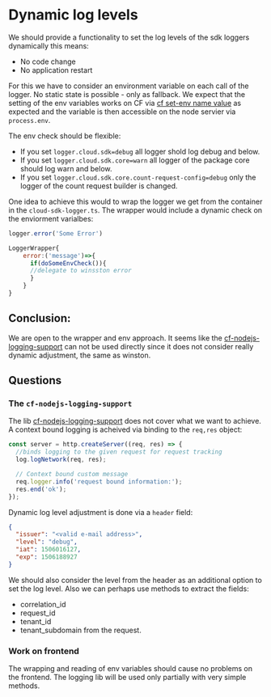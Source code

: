 # Dynamic log levels

We should provide a functionality to set the log levels of the sdk loggers dynamically this means:

- No code change
- No application restart

For this we have to consider an environment variable on each call of the logger.
No static state is possible - only as fallback.
We expect that the setting of the env variables works on CF via [cf set-env name value](https://docs.cloudfoundry.org/devguide/deploy-apps/environment-variable.html#app-system-env)
as expected and the variable is then accessible on the node servier via `process.env`.

The env check should be flexible:

- If you set `logger.cloud.sdk=debug` all logger shold log debug and below.
- If you set `logger.cloud.sdk.core=warn` all logger of the package core should log warn and below.
- If you set `logger.cloud.sdk.core.count-request-config=debug` only the logger of the count request builder is changed.

One idea to achieve this would to wrap the logger we get from the container in the `cloud-sdk-logger.ts`.
The wrapper would include a dynamic check on the enviorment varialbes:

```js
logger.error('Some Error')

LoggerWrapper{
    error:('message')=>{
      if(doSomeEnvCheck()){
      //delegate to winsston error
      }
    }
}
```

## Conclusion:

We are open to the wrapper and env approach.
It seems like the [cf-nodejs-logging-support](https://github.com/SAP/cf-nodejs-logging-support) can not be used directly since it does not consider really dynamic adjustment, the same as winston.

## Questions

### The `cf-nodejs-logging-support`

The lib [cf-nodejs-logging-support](https://github.com/SAP/cf-nodejs-logging-support) does not cover what we want to achieve.
A context bound logging is acheived via binding to the `req,res` object:

```js
const server = http.createServer((req, res) => {
  //binds logging to the given request for request tracking
  log.logNetwork(req, res);

  // Context bound custom message
  req.logger.info('request bound information:');
  res.end('ok');
});
```

Dynamic log level adjustment is done via a `header` field:

```json
{
  "issuer": "<valid e-mail address>",
  "level": "debug",
  "iat": 1506016127,
  "exp": 1506188927
}
```

We should also consider the level from the header as an additional option to set the log level.
Also we can perhaps use methods to extract the fields:

- correlation_id
- request_id
- tenant_id
- tenant_subdomain
  from the request.

### Work on frontend

The wrapping and reading of env variables should cause no problems on the frontend.
The logging lib will be used only partially with very simple methods.
